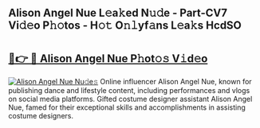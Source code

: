## Alison Angel Nue L𝚎a𝚔ed N𝚞𝚍e - Part-CV7 Vi𝚍𝚎o P𝚑𝚘tos - H𝚘𝚝 O𝚗𝚕yf𝚊ns L𝚎a𝚔s HcdSO

# <h2><a href="http://kfdk1d.oniu.top/?m=Alison+Angel+Nue">🔗👉 🔴 Alison Angel Nue P𝚑ot𝚘𝚜 V𝚒d𝚎o</a></h2>

[![Alison Angel Nue Nu𝚍e𝚜](https://i.imgur.com/0qMVB7G.gif)](http://kfdk1d.oniu.top/?m=Alison+Angel+Nue)
Online influencer Alison Angel Nue, known for publishing dance and lifestyle content, including performances and vlogs on social media platforms. Gifted costume designer assistant Alison Angel Nue, famed for their exceptional skills and accomplishments in assisting costume designers.  
